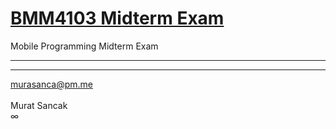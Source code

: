 # <a href="" target="_blank">BMM4103 Midterm Exam</a>
Mobile Programming Midterm Exam
<hr>

<hr>
<a href="mailto:murasanca@pm.me" target="_blank">murasanca@pm.me</a>
<br><br>
Murat Sancak
<br>
∞
